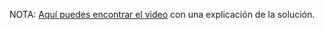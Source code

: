 NOTA: [Aquí puedes encontrar el video](https://youtu.be/0v3OPlMou8M) con una explicación de la solución.

